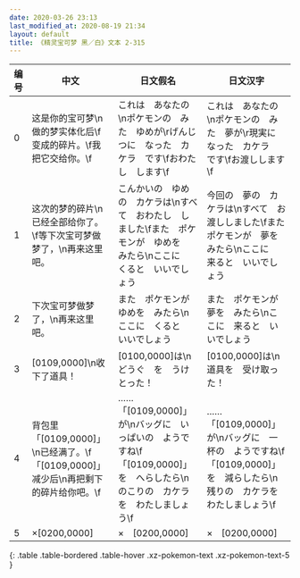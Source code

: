 ```yaml
---
date: 2020-03-26 23:13
last_modified_at: 2020-08-19 21:34
layout: default
title: 《精灵宝可梦 黑／白》文本 2-315
---
```

| 编号 | 中文 | 日文假名 | 日文汉字 |
| ---- | ---- | ---- | --- |
| 0 | 这是你的宝可梦\n做的梦实体化后\f变成的碎片。\f我把它交给你。\f | これは　あなたの\nポケモンの　みた　ゆめが\rげんじつに　なった　カケラ　です\fおわたし　します\f | これは　あなたの\nポケモンの　みた　夢が\r現実に　なった　カケラ　です\fお渡しします\f |
| 1 | 这次的梦的碎片\n已经全部给你了。\f等下次宝可梦做梦了，\n再来这里吧。 | こんかいの　ゆめの　カケラは\nすべて　おわたし　しました\fまた　ポケモンが　ゆめを　みたら\nここに　くると　いいでしょう | 今回の　夢の　カケラは\nすべて　お渡ししました\fまた　ポケモンが　夢を　みたら\nここに　来ると　いいでしょう |
| 2 | 下次宝可梦做梦了，\n再来这里吧。 | また　ポケモンが　ゆめを　みたら\nここに　くると　いいでしょう | また　ポケモンが　夢を　みたら\nここに　来ると　いいでしょう |
| 3 | [0109,0000]\n收下了道具！ | [0100,0000]は\nどうぐ　を　うけとった！ | [0100,0000]は\n道具を　受け取った！ |
| 4 | 背包里「[0109,0000]」\n已经满了。\f「[0109,0000]」减少后\n再把剩下的碎片给你吧。\f | ……「[0109,0000]」が\nバッグに　いっぱいの　ようですね\f「[0109,0000]」を　へらしたら\nのこりの　カケラを　わたしましょう\f | ……「[0109,0000]」が\nバッグに　一杯の　ようですね\f「[0109,0000]」を　減らしたら\n残りの　カケラを　わたしましょう\f |
| 5 |  ×[0200,0000] |  ×　[0200,0000] |  ×　[0200,0000] |
{: .table .table-bordered .table-hover .xz-pokemon-text .xz-pokemon-text-5 }